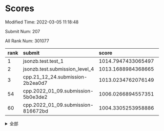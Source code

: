 # Scores

Modified Time: 2022-03-05 11:18:48

Submit Num: 207

All Rank Num: 301077

| rank |               submit               |       score        |       sigma        | pk_num |
| :--- | :--------------------------------- | :----------------- | :----------------- | :----- |
| 1    | jsonzb.test.test_1                 | 1014.7947433065497 | 0.8483861014255972 | 5818   |
| 2    | jsonzb.test.submission_level_4     | 1013.1688984368665 | 0.8025196149366377 | 5817   |
| 3    | cpp.21_12_24.submission-2b2ea0d7   | 1013.0234762076149 | 0.8059984009332909 | 5816   |
| 54   | cpp.2022_01_09.submission-5b0e3de2 | 1006.0266894557351 | 0.7334311309684661 | 5825   |
| 60   | cpp.2022_01_09.submission-816672bd | 1004.3305253958886 | 0.7197414875506084 | 5821   |


<details>
<summary>全部</summary>

| rank |                 submit                 |       score        |       sigma        | pk_num |
| :--- | :------------------------------------- | :----------------- | :----------------- | :----- |
| 1    | jsonzb.test.test_1                     | 1014.7947433065497 | 0.8483861014255972 | 5818   |
| 2    | jsonzb.test.submission_level_4         | 1013.1688984368665 | 0.8025196149366377 | 5817   |
| 3    | cpp.21_12_24.submission-2b2ea0d7       | 1013.0234762076149 | 0.8059984009332909 | 5816   |
| 4    | gobigger.level_3.submission_level_3_9  | 1011.5505553802387 | 0.7679498645227759 | 5812   |
| 5    | gobigger.level_3.submission_level_3_49 | 1011.305950829675  | 0.7606759782912111 | 5820   |
| 6    | gobigger.level_3.submission_level_3_28 | 1011.2137303201627 | 0.7901381460179631 | 5815   |
| 7    | gobigger.level_3.submission_level_3_26 | 1011.1802136324418 | 0.764929140990234  | 5823   |
| 8    | gobigger.level_3.submission_level_3_34 | 1011.1735021831739 | 0.7659024817504667 | 5818   |
| 9    | gobigger.level_3.submission_level_3_44 | 1010.9293447101184 | 0.7838765838793638 | 5818   |
| 10   | gobigger.level_3.submission_level_3_1  | 1010.8901387092724 | 0.7788363770632367 | 5822   |
| 11   | gobigger.level_3.submission_level_3_0  | 1010.8505778171376 | 0.7690074987735138 | 5819   |
| 12   | gobigger.level_3.submission_level_3_14 | 1010.7772156896007 | 0.7684791406928224 | 5815   |
| 13   | gobigger.level_3.submission_level_3_42 | 1010.6884687031115 | 0.777280314736406  | 5817   |
| 14   | gobigger.level_3.submission_level_3_23 | 1010.6769723310549 | 0.7820270449006528 | 5818   |
| 15   | gobigger.level_3.submission_level_3_37 | 1010.5891684678003 | 0.7564973247197464 | 5817   |
| 16   | gobigger.level_3.submission_level_3_6  | 1010.5638823326364 | 0.7476594752021666 | 5818   |
| 17   | gobigger.level_3.submission_level_3_10 | 1010.5403791650937 | 0.782078245394906  | 5813   |
| 18   | gobigger.level_3.submission_level_3_35 | 1010.3649093834515 | 0.7550388510840537 | 5818   |
| 19   | gobigger.level_3.submission_level_3_45 | 1010.185071930881  | 0.7557409267334501 | 5814   |
| 20   | gobigger.level_3.submission_level_3_2  | 1010.1446516663882 | 0.7690317069285159 | 5811   |
| 21   | gobigger.level_3.submission_level_3_43 | 1010.1103654896904 | 0.7614313767010674 | 5819   |
| 22   | gobigger.level_3.submission_level_3_5  | 1010.1092314397392 | 0.7592628809134321 | 5818   |
| 23   | gobigger.level_3.submission_level_3_30 | 1010.0977948991267 | 0.7525805552599961 | 5817   |
| 24   | gobigger.level_3.submission_level_3_18 | 1009.9310177143925 | 0.7556588348030828 | 5819   |
| 25   | gobigger.level_3.submission_level_3_24 | 1009.8345586835891 | 0.7557551485614411 | 5822   |
| 26   | gobigger.level_3.submission_level_3_7  | 1009.8177846021078 | 0.7695095653682857 | 5811   |
| 27   | gobigger.level_3.submission_level_3_29 | 1009.7964210848776 | 0.7422835059395969 | 5816   |
| 28   | gobigger.level_3.submission_level_3_20 | 1009.7702527950959 | 0.754498703855517  | 5816   |
| 29   | gobigger.level_3.submission_level_3_39 | 1009.7450641049181 | 0.7411337284083875 | 5818   |
| 30   | gobigger.level_3.submission_level_3_4  | 1009.6993386925564 | 0.7549456327969533 | 5823   |
| 31   | gobigger.level_3.submission_level_3_27 | 1009.6971387555053 | 0.7786236229611512 | 5819   |
| 32   | gobigger.level_3.submission_level_3_47 | 1009.6719244153928 | 0.7597765401480162 | 5820   |
| 33   | gobigger.level_3.submission_level_3_16 | 1009.6620309880204 | 0.7432124214674298 | 5820   |
| 34   | gobigger.level_3.submission_level_3_19 | 1009.6394671296015 | 0.7611010764298948 | 5817   |
| 35   | gobigger.level_3.submission_level_3_46 | 1009.6149585819046 | 0.7644735306832565 | 5812   |
| 36   | gobigger.level_3.submission_level_3_3  | 1009.5783884468447 | 0.7659610977943387 | 5814   |
| 37   | gobigger.level_3.submission_level_3_33 | 1009.449129862324  | 0.7647161843133686 | 5811   |
| 38   | gobigger.level_3.submission_level_3_25 | 1009.4052575925616 | 0.7821148163454974 | 5814   |
| 39   | gobigger.level_3.submission_level_3_11 | 1009.3871273881306 | 0.7624875691905515 | 5812   |
| 40   | gobigger.level_3.submission_level_3_31 | 1009.3809797633834 | 0.7673179118807854 | 5810   |
| 41   | gobigger.level_3.submission_level_3_8  | 1009.3356789471827 | 0.7400427181014251 | 5820   |
| 42   | gobigger.level_3.submission_level_3_36 | 1009.2738201307242 | 0.7430248102728166 | 5821   |
| 43   | gobigger.level_3.submission_level_3_48 | 1009.1158240020212 | 0.7501852098254252 | 5818   |
| 44   | gobigger.level_3.submission_level_3_17 | 1009.0720495535962 | 0.7342142185221828 | 5821   |
| 45   | gobigger.level_3.submission_level_3_38 | 1009.0334886630566 | 0.7759105231826513 | 5811   |
| 46   | gobigger.level_3.submission_level_3_40 | 1009.0324806798791 | 0.7457100002257154 | 5815   |
| 47   | gobigger.level_3.submission_level_3_22 | 1008.890678190207  | 0.7418155984590676 | 5819   |
| 48   | gobigger.level_3.submission_level_3_21 | 1008.8888227697792 | 0.7680435364281074 | 5819   |
| 49   | gobigger.level_3.submission_level_3_12 | 1008.7926349925823 | 0.7452456288260526 | 5814   |
| 50   | gobigger.level_3.submission_level_3_32 | 1008.7635950632381 | 0.7748635426245776 | 5814   |
| 51   | gobigger.level_3.submission_level_3_15 | 1008.7449855664246 | 0.7419865374981867 | 5818   |
| 52   | gobigger.level_3.submission_level_3_41 | 1008.7181781243441 | 0.7512363862313411 | 5821   |
| 53   | gobigger.level_3.submission_level_3_13 | 1008.6945639083652 | 0.7401030271841934 | 5821   |
| 54   | cpp.2022_01_09.submission-5b0e3de2     | 1006.0266894557351 | 0.7334311309684661 | 5825   |
| 55   | gobigger.level_1.submission_level_1_35 | 1004.9382903928854 | 0.7142463918896268 | 5823   |
| 56   | gobigger.level_1.submission_level_1_1  | 1004.7141137499268 | 0.7287252584130214 | 5816   |
| 57   | gobigger.level_1.submission_level_1_16 | 1004.543656447659  | 0.7196604584026112 | 5819   |
| 58   | gobigger.level_1.submission_level_1_5  | 1004.446845208491  | 0.7133939998033942 | 5814   |
| 59   | gobigger.level_1.submission_level_1_28 | 1004.3869457598956 | 0.7252115915684622 | 5814   |
| 60   | cpp.2022_01_09.submission-816672bd     | 1004.3305253958886 | 0.7197414875506084 | 5821   |
| 61   | gobigger.level_1.submission_level_1_10 | 1004.1719980609645 | 0.7113706948467929 | 5823   |
| 62   | gobigger.level_1.submission_level_1_31 | 1004.0770973463889 | 0.7105960900507102 | 5818   |
| 63   | gobigger.level_1.submission_level_1_36 | 1004.0301211022502 | 0.7130800835511255 | 5819   |
| 64   | gobigger.level_1.submission_level_1_40 | 1003.8531292909391 | 0.716562745553289  | 5820   |
| 65   | gobigger.level_1.submission_level_1_19 | 1003.7939596083778 | 0.7210913211504861 | 5819   |
| 66   | gobigger.level_1.submission_level_1_4  | 1003.7715833094554 | 0.7137596578081057 | 5813   |
| 67   | gobigger.level_1.submission_level_1_24 | 1003.7530087958214 | 0.7171971229209924 | 5825   |
| 68   | gobigger.level_1.submission_level_1_49 | 1003.7471584208758 | 0.7192591729868119 | 5814   |
| 69   | gobigger.level_1.submission_level_1_39 | 1003.6983959551233 | 0.7184178439868354 | 5820   |
| 70   | gobigger.level_1.submission_level_1_14 | 1003.6664533041303 | 0.7136001058860396 | 5818   |
| 71   | gobigger.level_1.submission_level_1_8  | 1003.5658125028295 | 0.7227931093170319 | 5819   |
| 72   | gobigger.level_1.submission_level_1_23 | 1003.5034291091205 | 0.7206636515603111 | 5816   |
| 73   | gobigger.level_1.submission_level_1_37 | 1003.4641164769133 | 0.7306916457495594 | 5817   |
| 74   | gobigger.level_1.submission_level_1_34 | 1003.421695139574  | 0.7134038046005796 | 5820   |
| 75   | gobigger.level_1.submission_level_1_20 | 1003.3730825687636 | 0.7103012541592465 | 5820   |
| 76   | gobigger.level_1.submission_level_1_42 | 1003.3131536321728 | 0.7185810739048836 | 5818   |
| 77   | gobigger.level_1.submission_level_1_6  | 1003.3026115281168 | 0.7155314123584908 | 5813   |
| 78   | gobigger.level_1.submission_level_1_29 | 1003.2519741008351 | 0.7355182584367461 | 5819   |
| 79   | gobigger.level_1.submission_level_1_32 | 1003.1881430987335 | 0.7205470695394967 | 5819   |
| 80   | gobigger.level_1.submission_level_1_21 | 1003.1730744104777 | 0.7070502719392519 | 5819   |
| 81   | gobigger.level_1.submission_level_1_47 | 1003.1713175914152 | 0.7071390048423424 | 5817   |
| 82   | gobigger.level_1.submission_level_1_38 | 1003.1114469071766 | 0.7162644826716139 | 5817   |
| 83   | gobigger.level_1.submission_level_1_41 | 1003.0544520282162 | 0.7227704500563307 | 5816   |
| 84   | gobigger.level_1.submission_level_1_48 | 1003.0107386441291 | 0.708900116728729  | 5824   |
| 85   | gobigger.level_1.submission_level_1_43 | 1003.0062112852705 | 0.7183539591978174 | 5819   |
| 86   | gobigger.level_1.submission_level_1_33 | 1003.0058058278108 | 0.7030479548112541 | 5818   |
| 87   | gobigger.level_1.submission_level_1_2  | 1002.9857608103147 | 0.7212551080322226 | 5818   |
| 88   | gobigger.level_1.submission_level_1_45 | 1002.9811840647654 | 0.7111856926130898 | 5823   |
| 89   | gobigger.level_1.submission_level_1_0  | 1002.9398764191083 | 0.7178857898040871 | 5815   |
| 90   | gobigger.level_1.submission_level_1_12 | 1002.9336457509013 | 0.7152382142142659 | 5814   |
| 91   | gobigger.level_1.submission_level_1_3  | 1002.9243582921932 | 0.7255401775266682 | 5814   |
| 92   | gobigger.level_1.submission_level_1_18 | 1002.8842588236008 | 0.7147599129930786 | 5821   |
| 93   | gobigger.level_1.submission_level_1_25 | 1002.880761713063  | 0.7146448317151104 | 5821   |
| 94   | gobigger.level_1.submission_level_1_15 | 1002.845836649799  | 0.719379381107534  | 5823   |
| 95   | gobigger.level_1.submission_level_1_17 | 1002.605350847568  | 0.7112086401313699 | 5821   |
| 96   | gobigger.level_1.submission_level_1_44 | 1002.4812579363954 | 0.7136578011116107 | 5815   |
| 97   | gobigger.level_1.submission_level_1_26 | 1002.4249077286303 | 0.7053562677297767 | 5818   |
| 98   | gobigger.level_1.submission_level_1_22 | 1002.3689570339443 | 0.7111300547256576 | 5816   |
| 99   | gobigger.level_1.submission_level_1_30 | 1002.2989071284671 | 0.7114929121269475 | 5817   |
| 100  | gobigger.level_1.submission_level_1_46 | 1002.2849640207139 | 0.7047645642809066 | 5820   |
| 101  | gobigger.level_1.submission_level_1_11 | 1002.2807985647355 | 0.7109825154035126 | 5820   |
| 102  | gobigger.level_1.submission_level_1_7  | 1002.1131972946642 | 0.7207829812722182 | 5819   |
| 103  | gobigger.level_1.submission_level_1_27 | 1001.8331419231778 | 0.7098026635953724 | 5821   |
| 104  | gobigger.level_1.submission_level_1_9  | 1001.8234497610121 | 0.7127145200988035 | 5816   |
| 105  | gobigger.level_1.submission_level_1_13 | 1001.61039981518   | 0.7091313395329523 | 5822   |
| 106  | gobigger.random.submission_random_42   | 997.7454732660992  | 0.7067222439600062 | 5815   |
| 107  | gobigger.random.submission_random_29   | 996.8587287748239  | 0.7162861402780983 | 5822   |
| 108  | gobigger.random.submission_random_28   | 996.8341292883212  | 0.7076122573394849 | 5821   |
| 109  | gobigger.random.submission_random_6    | 996.7369529752432  | 0.7099330776453958 | 5819   |
| 110  | gobigger.random.submission_random_38   | 996.6687913914195  | 0.7021265647767223 | 5819   |
| 111  | gobigger.random.submission_random_21   | 996.6363647080727  | 0.7178156366462792 | 5819   |
| 112  | gobigger.random.submission_random_15   | 996.4899174353499  | 0.7015990709206058 | 5818   |
| 113  | gobigger.random.submission_random_13   | 996.4645685148873  | 0.7067100049154446 | 5816   |
| 114  | gobigger.random.submission_random_37   | 996.4140429756565  | 0.7057737371462307 | 5816   |
| 115  | gobigger.random.submission_random_5    | 996.4140280915555  | 0.713328806286584  | 5818   |
| 116  | gobigger.random.submission_random_32   | 996.4109927281962  | 0.724035358539993  | 5815   |
| 117  | gobigger.random.submission_random_23   | 996.3838966525659  | 0.7106427773231676 | 5814   |
| 118  | gobigger.random.submission_random_12   | 996.3455583747951  | 0.7073625174725364 | 5824   |
| 119  | gobigger.random.submission_random_35   | 996.3022129862001  | 0.730614263182918  | 5817   |
| 120  | gobigger.random.submission_random_0    | 996.2710520106697  | 0.7053633835915846 | 5821   |
| 121  | gobigger.random.submission_random_31   | 996.2098423792061  | 0.6889806893019661 | 5820   |
| 122  | gobigger.random.submission_random_34   | 996.2031630437843  | 0.6927259862166021 | 5811   |
| 123  | gobigger.random.submission_random_43   | 996.173504350686   | 0.7189803180075008 | 5814   |
| 124  | gobigger.random.submission_random_8    | 996.1589158927484  | 0.7091013631881541 | 5817   |
| 125  | gobigger.random.submission_random_39   | 996.1324178846132  | 0.7120645863811723 | 5820   |
| 126  | gobigger.random.submission_random_40   | 996.1044714231184  | 0.7064050184967618 | 5818   |
| 127  | gobigger.random.submission_random_22   | 996.0247525601812  | 0.7048350902487329 | 5817   |
| 128  | gobigger.random.submission_random_41   | 995.9804422340083  | 0.6945468891818128 | 5817   |
| 129  | gobigger.random.submission_random_4    | 995.9447721521557  | 0.7109005598552147 | 5822   |
| 130  | gobigger.random.submission_random_36   | 995.8576889053797  | 0.7142193939567946 | 5816   |
| 131  | gobigger.random.submission_random_27   | 995.8314104481941  | 0.7125100369556621 | 5819   |
| 132  | gobigger.random.submission_random_14   | 995.809370496022   | 0.7140949535263197 | 5821   |
| 133  | gobigger.random.submission_random_19   | 995.7884860683357  | 0.7129933958535501 | 5819   |
| 134  | gobigger.random.submission_random_48   | 995.7656049233814  | 0.6948853303486371 | 5815   |
| 135  | gobigger.random.submission_random_7    | 995.716330061759   | 0.7049462935013922 | 5819   |
| 136  | gobigger.random.submission_random_44   | 995.697670402695   | 0.7149688218352136 | 5821   |
| 137  | gobigger.random.submission_random_24   | 995.6888323086492  | 0.7189198166143266 | 5817   |
| 138  | gobigger.random.submission_random_11   | 995.6588350833823  | 0.7148904189242475 | 5818   |
| 139  | gobigger.random.submission_random_46   | 995.5469430046437  | 0.7077356446449888 | 5819   |
| 140  | gobigger.random.submission_random_16   | 995.5362654493634  | 0.7114749847074001 | 5816   |
| 141  | gobigger.random.submission_random_30   | 995.51110510067    | 0.7085668171874067 | 5821   |
| 142  | gobigger.random.submission_random_49   | 995.4574837759696  | 0.7127713073840575 | 5817   |
| 143  | gobigger.random.submission_random_10   | 995.454595909258   | 0.7023793826046998 | 5818   |
| 144  | gobigger.random.submission_random_1    | 995.4495797422858  | 0.7135514439004932 | 5816   |
| 145  | gobigger.random.submission_random_45   | 995.4488118386024  | 0.7142763329168375 | 5818   |
| 146  | gobigger.random.submission_random_9    | 995.4148448254706  | 0.7115538840628294 | 5821   |
| 147  | gobigger.random.submission_random_33   | 995.3879112467253  | 0.7093153438176814 | 5820   |
| 148  | gobigger.random.submission_random_2    | 995.3199813038937  | 0.7144461496984545 | 5812   |
| 149  | gobigger.random.submission_random_3    | 995.2886831463127  | 0.7088196066117638 | 5816   |
| 150  | gobigger.random.submission_random_20   | 995.2155161106357  | 0.7121111825881149 | 5819   |
| 151  | gobigger.random.submission_random_17   | 995.0215268672763  | 0.6962929913501067 | 5817   |
| 152  | gobigger.random.submission_random_26   | 994.9737029507811  | 0.7125068027572804 | 5811   |
| 153  | gobigger.random.submission_random_25   | 994.9678830562285  | 0.7150269952408003 | 5823   |
| 154  | gobigger.random.submission_random_18   | 994.924681274736   | 0.7058446778067625 | 5814   |
| 155  | gobigger.random.submission_random_47   | 994.8813081907844  | 0.7222300588181927 | 5816   |
| 156  | gobigger.level_2.submission_level_2_25 | 994.1880179111794  | 0.7201174783489788 | 5819   |
| 157  | gobigger.level_2.submission_level_2_17 | 993.5314874853146  | 0.7405586317231395 | 5818   |
| 158  | gobigger.level_2.submission_level_2_29 | 993.4203401336335  | 0.7391618935537411 | 5820   |
| 159  | gobigger.level_2.submission_level_2_6  | 993.2939514438472  | 0.719827313177633  | 5823   |
| 160  | gobigger.level_2.submission_level_2_49 | 993.2297884436628  | 0.7334525237290681 | 5819   |
| 161  | gobigger.level_2.submission_level_2_40 | 993.1703896070561  | 0.7343796456373143 | 5816   |
| 162  | gobigger.level_2.submission_level_2_9  | 993.0876336155816  | 0.736940896173602  | 5819   |
| 163  | gobigger.level_2.submission_level_2_48 | 993.010060840457   | 0.7240742752316314 | 5822   |
| 164  | gobigger.level_2.submission_level_2_27 | 992.9323254583951  | 0.7378423826757873 | 5822   |
| 165  | gobigger.level_2.submission_level_2_38 | 992.8956216107085  | 0.7316417221321428 | 5819   |
| 166  | gobigger.level_2.submission_level_2_45 | 992.8877832565074  | 0.7254124971109571 | 5818   |
| 167  | gobigger.level_2.submission_level_2_26 | 992.8514666657629  | 0.7426785970505765 | 5819   |
| 168  | gobigger.level_2.submission_level_2_8  | 992.8167986668242  | 0.7274814505323637 | 5818   |
| 169  | gobigger.level_2.submission_level_2_37 | 992.7793188951931  | 0.7432395259741913 | 5817   |
| 170  | gobigger.level_2.submission_level_2_19 | 992.76478561719    | 0.743751220540035  | 5818   |
| 171  | gobigger.level_2.submission_level_2_12 | 992.6100145903722  | 0.7337930016490268 | 5817   |
| 172  | gobigger.level_2.submission_level_2_21 | 992.5456885684573  | 0.7563535660755231 | 5822   |
| 173  | gobigger.level_2.submission_level_2_35 | 992.5455720515074  | 0.7308553345929077 | 5821   |
| 174  | gobigger.level_2.submission_level_2_23 | 992.5411478334405  | 0.7594254261289785 | 5819   |
| 175  | gobigger.level_2.submission_level_2_10 | 992.4754849722756  | 0.7294038331728553 | 5820   |
| 176  | gobigger.level_2.submission_level_2_13 | 992.4525590744195  | 0.7442790831829627 | 5822   |
| 177  | gobigger.level_2.submission_level_2_1  | 992.4218844438532  | 0.7382466575366127 | 5821   |
| 178  | gobigger.level_2.submission_level_2_22 | 992.4189952246176  | 0.731850191540048  | 5815   |
| 179  | gobigger.level_2.submission_level_2_36 | 992.3346346758553  | 0.7538500887416661 | 5823   |
| 180  | gobigger.level_2.submission_level_2_30 | 992.298913368858   | 0.7414287339849831 | 5815   |
| 181  | gobigger.level_2.submission_level_2_42 | 992.2540050303983  | 0.7585783268857814 | 5814   |
| 182  | gobigger.level_2.submission_level_2_43 | 992.2207831055368  | 0.7293039863006185 | 5813   |
| 183  | gobigger.level_2.submission_level_2_47 | 992.2014543952254  | 0.735713812086613  | 5817   |
| 184  | gobigger.level_2.submission_level_2_7  | 992.187831524448   | 0.7376790929825663 | 5821   |
| 185  | gobigger.level_2.submission_level_2_39 | 992.1320628928056  | 0.7584635295661395 | 5817   |
| 186  | gobigger.level_2.submission_level_2_31 | 992.0320883015102  | 0.7374341932210441 | 5817   |
| 187  | gobigger.level_2.submission_level_2_24 | 991.9856020049924  | 0.7395650960720626 | 5820   |
| 188  | gobigger.level_2.submission_level_2_16 | 991.9462355639449  | 0.7482164580009494 | 5815   |
| 189  | gobigger.level_2.submission_level_2_46 | 991.8552393251692  | 0.754470247747151  | 5816   |
| 190  | gobigger.level_2.submission_level_2_18 | 991.8304066465508  | 0.7328715981101471 | 5815   |
| 191  | gobigger.level_2.submission_level_2_34 | 991.8060953360115  | 0.766099124651694  | 5815   |
| 192  | gobigger.level_2.submission_level_2_4  | 991.7826044311676  | 0.754930019442459  | 5818   |
| 193  | gobigger.level_2.submission_level_2_2  | 991.7770106583582  | 0.757265650228648  | 5816   |
| 194  | gobigger.level_2.submission_level_2_11 | 991.7381594594799  | 0.7466456825967028 | 5818   |
| 195  | gobigger.level_2.submission_level_2_32 | 991.7304697290051  | 0.7499191746248793 | 5817   |
| 196  | gobigger.level_2.submission_level_2_15 | 991.6520472973248  | 0.7417535597271127 | 5813   |
| 197  | gobigger.level_2.submission_level_2_28 | 991.6096001850063  | 0.7368071777359472 | 5820   |
| 198  | gobigger.level_2.submission_level_2_14 | 991.57033224077    | 0.7283360782929641 | 5816   |
| 199  | gobigger.level_2.submission_level_2_41 | 991.359109160006   | 0.7336062611200188 | 5820   |
| 200  | gobigger.level_2.submission_level_2_20 | 991.3057492905449  | 0.755749598384018  | 5816   |
| 201  | gobigger.level_2.submission_level_2_33 | 991.2976359317273  | 0.7597320626487867 | 5818   |
| 202  | gobigger.level_2.submission_level_2_0  | 991.1454160299526  | 0.744458394914229  | 5821   |
| 203  | gobigger.level_2.submission_level_2_5  | 991.0534570192718  | 0.7500425813583812 | 5822   |
| 204  | gobigger.level_2.submission_level_2_44 | 991.0444993719196  | 0.7529720513016084 | 5822   |
| 205  | gobigger.level_2.submission_level_2_3  | 989.9069900025597  | 0.7729554489445679 | 5818   |
| 206  | gobigger.none.submission_none_0        | 977.4947214294797  | 1.1664986067891994 | 5818   |
| 207  | gobigger.none.submission_none_1        | 976.1317515737298  | 1.4083382284806043 | 5822   |

</details>